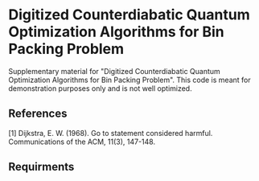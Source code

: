 # Digitized Counterdiabatic Quantum Optimization Algorithms for Bin Packing Problem

Supplementary material for "Digitized Counterdiabatic Quantum Optimization Algorithms for Bin Packing Problem". This code is meant for demonstration purposes only and is not well optimized.

## References
<a id="1">[1]</a> 
Dijkstra, E. W. (1968). 
Go to statement considered harmful. 
Communications of the ACM, 11(3), 147-148.

## Requirments
